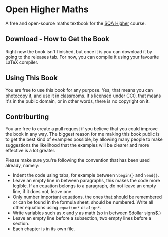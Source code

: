 # Open Higher Maths
A free and open-source maths textbook for the [SQA Higher](https://www.sqa.org.uk/sqa/47910.html) course.

## Download - How to Get the Book
Right now the book isn't finished, but once it is you can download it by going to the releases tab. For now, you can compile it using your favourite LaTeX compiler.

## Using This Book
You are free to use this book for any purpose. Yes, that means you can photocopy it, and use it in classrooms. It's licensed under CC0, that means it's in the public domain, or in other words, there is no copyright on it.

## Contriburting
You are free to create a pull request if you believe that you could improve the book in any way. The biggest reason for me making this book public is to get the best kind of examples possible, by allowing many people to make suggestions the likelihood that the examples will be clearer and more effective is a lot greater.

Please make sure you're following the convention that has been used already, namely:
* Indent the code using tabs, for example between `\begin{}` and `\end{}`.
* Leave an empty line in between paragraphs, this makes the code more legible. If an equation belongs to a paragraph, do not leave an empty line, if it does not, leave one.
* Only number important equations, the ones that should be remembered or can be found in the formula sheet, should be numbered. Write all other equations using `equation*` or `align*`.
* Write variables such as $x$ and $y$ as math (so in between \$dollar signs\$.)
* Leave an empty line before a subsection, two empty lines before a section.
* Each chapter is in its own file.